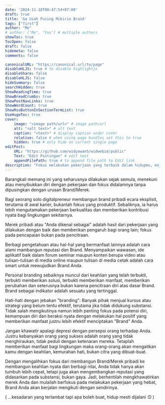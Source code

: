 ```yaml
---
date: '2024-11-18T08:47:54+07:00'
draft: true
title: 'Ga Usah Pusing Mikirin Brand'
tags: ["first"]
author: "Me"
# author: ["Me", "You"] # multiple authors
showToc: true
TocOpen: false
draft: false
hidemeta: false
comments: false

canonicalURL: "https://canonical.url/to/page"
disableHLJS: true # to disable highlightjs
disableShare: false
disableHLJS: false
hideSummary: false
searchHidden: true
ShowReadingTime: true
ShowBreadCrumbs: true
ShowPostNavLinks: true
ShowWordCount: true
ShowRssButtonInSectionTermList: true
UseHugoToc: true
cover:
    image: "<image path/url>" # image path/url
    alt: "<alt text>" # alt text
    caption: "<text>" # display caption under cover
    relative: false # when using page bundles set this to true
    hidden: true # only hide on current single page
editPost:
    URL: "https://github.com/widyawanS/widwebid/public"
    Text: "Edit Postingan" # edit text
    appendFilePath: true # to append file path to Edit link
description: "Fokus melakukan pekerjaan yang terbaik dalam hidupmu, enjoy it dan Brand mengikutimu"
---
```

Barangkali memang ini yang seharusnya dilakukan sejak semula, menekuni atau menyibukkan diri dengan pekerjaan dan fokus didalamnya tanpa dipusingkan dengan urusan Brand/Merek. 

Bagi seorang solo digitalpreneur membangun brand pribadi ecara eksplisit, terutama di awal karier, bukanlah fokus yang produktif. Sebaliknya, ia harus lebih mengutamakan pekerjaan berkualitas dan memberikan kontribusi nyata bagi lingkungan sekitarnya.

Merek pribadi atau "Anda dikenal sebagai" adalah hasil dari pekerjaan yang dilakukan dengan baik dan memberikan pengaruh bagi orang lain; fokus pada pencapaian bukan pada pencitraan.

Berbagi pengetahuan atau hal-hal yang bermanfaat lainnya adalah cara alami mambangun reputasi dan Brand. Menyampaikan wawasan, ide aplikatif baik dalam forum seminar maupun konten berupa video atau tulisan-tulisan di media online maupun tulisan di media cetak adalah cara smart untuk mewujudkan Brand Anda.

Personal branding sebaiknya muncul dari keahlian yang telah terbukti, terbukti memberikan solusi, terbukti memberikan manfaat, memberikan perubahan dan seterusnya bukan karena pencitraan diri atas dasar Brand. Brand sebagai indikator adalah sesuatu yang tertinggal.

Hati-hati dengan jebakan "branding": Banyak pihak menjual kursus atau strategi yang belum tentu efektif, terutama jika tidak didukung substansi. Tidak salah mengikutinya namun lebih penting fokus pada potensi diri, kemampuan diri dan beraksi nyata dengan melakukan hal positif yang memberikan manfaat justru lebih efektif menciptakan "Brand" Anda.

Jangan khawatir apalagi depresi dengan persepsi orang terhadap Anda. Justru kebanyakan orang yang sukses adalah orang yang tidak menghiraukan, tidak peduli dengan ketenaran mereka. Tetaplah memberikan manfaat bagi lingkungan maka orang-orang akan mengaitkan kamu dengan keahlian, kemurahan hati, bukan citra yang dibuat-buat.

Dengan mengalihkan fokus dari membangun Brand/Merek pribadi ke membangun keahlian nyata dan berbagi nilai, Anda tidak hanya akan tumbuh lebih cepat, tetapi juga akan mengembangkan reputasi yang didasarkan pada substansi, bukan gaya. Jadi, berhentilah mengkhawatirkan merek Anda dan mulailah berfokus pada melakukan pekerjaan yang hebat, Brand Anda akan berjalan mengikuti dengan sendirinya.

( ...kesadaran yang terlambat tapi apa boleh buat, hidup mesti dijalani :D )